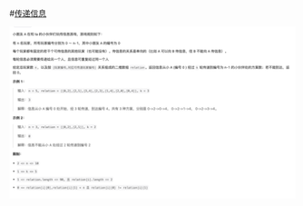 #[传递信息](https://leetcode.cn/problems/chuan-di-xin-xi/description/)

<img src="./question.jpg" alt="传递信息"/>
